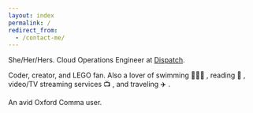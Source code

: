 ```yaml
---
layout: index
permalink: /
redirect_from:
  - /contact-me/
---
```


She/Her/Hers. Cloud Operations Engineer at [Dispatch](https://www.dispatchit.com).

Coder, creator, and LEGO fan. Also a lover of swimming 🏊🏻‍♀️ , reading 📖 , video/TV streaming services 📺 , and traveling ✈️ .

An avid Oxford Comma user.
